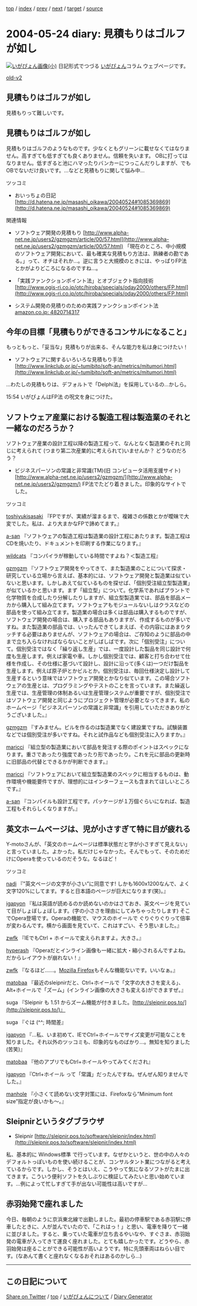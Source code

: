 [top](../index.html) 
 / [index](index.html) 
 / [prev](ig040523.html) 
 / [next](ig040525.html) 
 / [target](https://igapyon.github.io/diary/2004/ig040524.html) 
 / [source](https://github.com/igapyon/diary/blob/gh-pages/2004/ig040524.html.src.md) 

2004-05-24 diary: 見積もりはゴルフが如し
=====================================================================================================
[![いがぴょん画像(小)](https://igapyon.github.io/diary/images/iga200306s.jpg "いがぴょん")](https://igapyon.github.io/diary/memo/memoigapyon.html) 日記形式でつづる [いがぴょん](https://igapyon.github.io/diary/memo/memoigapyon.html)コラム ウェブページです。

[old-v2](ig040524-orig.html)

## 見積もりはゴルフが如し

見積もりって難しいです。


## 見積もりはゴルフが如し

見積もりはゴルフのようなものです。少なくともグリーンに載せなくてはなりません。高すぎても低すぎても良くありません。信頼を失います。
OBに打ってはなりません。低すぎると池にハマったりバンカーにつっこんだりしますが、でもOBでないだけ良いです。…などと見積もりに関して悩み中…

ツッコミ

* おいっちょの日記
  [http://d.hatena.ne.jp/masashi_oikawa/20040524#1085369869](http://d.hatena.ne.jp/masashi_oikawa/20040524#1085369869)

関連情報

* ソフトウェア開発の見積もり
  [http://www.alpha-net.ne.jp/users2/gzmgzm/article/00/57.html](http://www.alpha-net.ne.jp/users2/gzmgzm/article/00/57.html)
  「現在のところ、中小規模のソフトウェア開発において、最も確実な見積もり方法は、熟練者の勘である。」って、オチはそれか…。逆に言うと大規模のときには、やっぱりFP法とかがよりどころになるのですね…。
  
* 「実践ファンクションポイント法」とオブジェクト指向技術
  [http://www.ogis-ri.co.jp/otc/hiroba/specials/oday2000/others/FP.html](http://www.ogis-ri.co.jp/otc/hiroba/specials/oday2000/others/FP.html)
  
* システム開発の見積りのための実践ファンクションポイント法
  [amazon.co.jp: 4820714317](http://www.amazon.co.jp/exec/obidos/ASIN/4820714317/igapyondiary-22)

## 今年の目標「見積もりができるコンサルになること」

もっともっと、「妥当な」見積もりが出来る、そんな能力を私は身につけたい！

* ソフトウェアに関するいろいろな見積もり手法
  [http://www.linkclub.or.jp/~tumibito/soft-an/metrics/mitumori.html](http://www.linkclub.or.jp/~tumibito/soft-an/metrics/mitumori.html)

…わたしの見積もりは、デフォルトで「Delphi法」を採用しているの…かしら。

15:54 いがぴょんはFP法 の呪文を身につけた。

## ソフトウェア産業における製造工程は製造業のそれと一緒なのだろうか？

ソフトウェア産業の設計工程以降の製造工程って、なんとなく製造業のそれと同じに考えられて (つまり第二次産業的に考えられて)いませんか？ どうなのだろう？

* ビジネスパーソンの常識と非常識(TM)(旧 コンピュータ活用支援サイト) 
  [http://www.alpha-net.ne.jp/users2/gzmgzm/](http://www.alpha-net.ne.jp/users2/gzmgzm/)
  FP法でたどり着きました。印象的なサイトでした。

ツッコミ

[toshiyukisasaki](http://d.hatena.ne.jp/toshiyukisasaki/) 『FPですが、実績が溜まるまで、複雑さの係数とかが曖昧で大変でした。私は、より大まかなFPで諦めてます。』

 [a-san](http://d.hatena.ne.jp/a-san/) 『ソフトウェアの製造工程は製造業の設計工程にあたります。製造工程はCDを焼いたり、ドキュメントを印刷する作業になります。』

 [wildcats](http://d.hatena.ne.jp/wildcats/) 『コンパイラが稼動している時間ですよね？＜製造工程』

 [gzmgzm](http://d.hatena.ne.jp/gzmgzm/) 『ソフトウェア開発をやってきて、また製造業のことについて探求・研究している立場から言えば、基本的には、ソフトウェア開発と製造業は似ていないと思います。しかしあえて似ているものを探せば、「個別受注組立型製造業」が似ているかと思います。まず「組立型」について。化学系であればプラントで化学物質を合成したり分解したりしますが、組立型製造業では、部品を部品メーカから購入して組み立てます。ソフトウェアもモジュールないしはクラスなどの部品を使って組み立てます。製造業の場合は多くは部品は購入するものですが、ソフトウェア開発の場合は、購入する部品もありますが、作成するものが多いですね。また製造業の部品では、いったんできてしまえば、その内容にはあまりタッチする必要はありませんが、ソフトウェアの場合は、ご存知のように部品の中まで立ち入らなければならないことがしばしばです。次に「個別受注」について。個別受注ではなく「繰り返し生産」では、一度設計した製品を同じ設計で何度も生産します。例えば家電や車。しかし個別受注では、顧客と打ち合わせて仕様を作成し、その仕様に基づいて設計し、設計に沿って(多くは)一つだけ製品を生産します。例えば原子炉とかビルとか。個別受注は、毎回仕様決定し設計して生産するという意味ではソフトウェア開発とかなり似ています。この場合ソフトウェアの生産とは、プログラミングやテストのことを言っています。また繰返し生産では、生産管理の体制あるいは生産管理システムが重要ですが、個別受注ではソフトウェア開発と同じようにプロジェクト管理が必要となってきます。私のホームページ「ビジネスパーソンの常識と非常識」を引用していただきありがとうございました。』

 [gzmgzm](http://d.hatena.ne.jp/gzmgzm/) 『すみません。ビルを作るのは製造業でなく建設業ですね。試験装置などでは個別受注が多いですね。それと試作品なども個別受注に入りますか。』

 [maricci](http://d.hatena.ne.jp/maricci/) 『組立型の製造業において部品を発注する際のポイントはスペックになります。重さであったり強度であったり形であったり。これを元に部品の更新時に旧部品の代替とできるかが判断できます。』

 [maricci](http://d.hatena.ne.jp/maricci/) 『ソフトウェアにおいて組立型製造業のスペックに相当するものは、動作環境や機能要件ですが、理想的にはインターフェースも含まれてほしいところです。』

 [a-san](http://d.hatena.ne.jp/a-san/) 『コンパイルも設計工程です。パッケージが１万個ぐらいになれば、製造工程もそれらしくなりますが。』

## 英文ホームページは、児が小さすぎて特に目が疲れる

Y-motoさんが、「英文のホームページは標準状態だと字が小さすぎて見えない」と言っていました。よかった。私だけじゃなかった。そんでもって、そのためだけにOperaを使っているのだそうな。なるほど！

ツッコミ

 [nadi](http://d.hatena.ne.jp/nadi/) 『”英文ページの文字が小さい”に同意です! しかも1600x1200なんで、よく文字120%にしてます。すると日本語のページが巨大になります(笑)。』

 [igapyon](http://d.hatena.ne.jp/igapyon/) 『私は英語が読めるのか読めないのかはさておき、英文ページを見ていて目がしょぼしょぼします。(字の小ささを理由にしてみちゃったりします) そこでOpera登場です。Operaの機能で、マウスのホイールで ぐりぐりぐりって倍率が変わるんです。横から画面を見ていて、これはすごい、そう思いました。』

 [zwfk](http://d.hatena.ne.jp/zwfk/) 『IEでもCtrl + ホイールで変えられますよ。大きさ。』

 [hyperash](http://d.hatena.ne.jp/hyperash/) 『Operaだとインライン画像も一緒に拡大・縮小されるんですよね。だからレイアウトが崩れない！』

 [zwfk](http://d.hatena.ne.jp/zwfk/) 『なるほど……。[Mozilla Firefox](http://www.igapyon.jp/igapyon/diary/keyword/firefox.html)もそんな機能ないです。いいなぁ。』

 [matobaa](http://d.hatena.ne.jp/matobaa/) 『最近のsleipnirだと、Ctrl+ホイールで「文字の大きさを変える」、Alt+ホイールで「ズーム」(インライン画像の大きさも変える)ができますぜ。』

 suga 『Sleipnir も 1.51 からズーム機能が付きました。[http://sleipnir.pos.to/](http://sleipnir.pos.to/)』

 suga 『ぐは (^^; 時間差』

 [igapyon](http://d.hatena.ne.jp/igapyon/) 『…私、いま初めて、IEでCtrl+ホイールでサイズ変更が可能なことを知りました。それ以外のツッコミも、印象的なものばかり…。無知を知りました 
(苦笑)』

 [matobaa](http://d.hatena.ne.jp/matobaa/) 『他のアプリでもCtrl+ホイールやってみてくだされ』

 [igapyon](http://d.hatena.ne.jp/igapyon/) 『Ctrl+ホイール って「常識」だったんですね。ぜんぜん知りませんでした。』

 [manhole](http://d.hatena.ne.jp/manhole/) 『小さくて読めない文字対策には、Firefoxなら”Minimum font 
size”指定が良いかも～。』

## Sleipnirというタグブラウザ

* Sleipnir
  [http://sleipnir.pos.to/software/sleipnir/index.html](http://sleipnir.pos.to/software/sleipnir/index.html)

私、基本的に Windows標準 で行っています。なぜかというと、世の中の人々のデフォルトっぽいものを使い続けることが、コンサルタント業につながると考えているからです。しかし、そうとはいえ、こうやって気になるソフトがたまに出てきます。こういう便利ソフトを久しぶりに検証してみたいと思い始めています。…例によって忙しすぎて手が出ない可能性は高いですが…

## 赤羽始発で座れました

今日、毎朝のように京浜東北線で出勤しました。最初の停車駅である赤羽駅に停車したときに、人が並んでいたので、「これはっ！」と思い、電車を降りて一緒に並びました。すると、乗っていた電車が立ち去るやいなや、すぐさま、赤羽始発の電車が入ってきて運良く座れました。とても嬉しかったです。どうやら、赤羽始発は座ることができる可能性が高いようです。特に先頭車両はねらい目です。(なあんて書くと座れなくなるおそれはあるのかしら…)

----------------------------------------------------------------------------------------------------

## この日記について

[Share on Twitter](https://twitter.com/intent/tweet?hashtags=igapyon%2Cdiary%2C%E3%81%84%E3%81%8C%E3%81%B4%E3%82%87%E3%82%93&text=%E8%A6%8B%E7%A9%8D%E3%82%82%E3%82%8A%E3%81%AF%E3%82%B4%E3%83%AB%E3%83%95%E3%81%8C%E5%A6%82%E3%81%97&url=https%3A%2F%2Figapyon.github.io%2Fdiary%2F2004%2Fig040524.html) / [top](../index.html) / [いがぴょんについて](https://igapyon.github.io/diary/memo/memoigapyon.html) / [Diary Generator](https://github.com/igapyon/igapyonv3)
